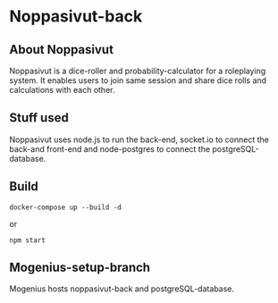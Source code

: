 # Noppasivut-back

## About Noppasivut

Noppasivut is a dice-roller and probability-calculator for a roleplaying system. It enables users to join same session and share dice rolls and calculations with each other.

## Stuff used

Noppasivut uses node.js to run the back-end, socket.io to connect the back-and front-end and node-postgres to connect the postgreSQL-database.

## Build

```
docker-compose up --build -d
```

or

```
npm start
```

## Mogenius-setup-branch

Mogenius hosts noppasivut-back and postgreSQL-database.
